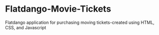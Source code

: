 # Flatdango-Movie-Tickets
Flatdango application for purchasing moving tickets-created using HTML, CSS, and Javascript

